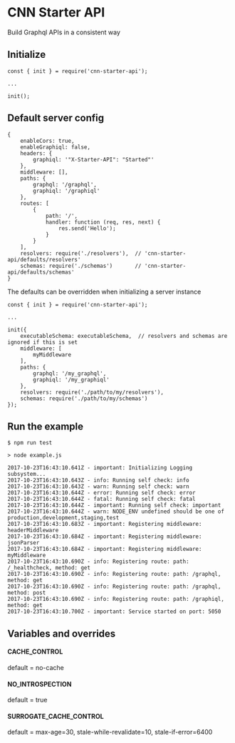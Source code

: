 # CNN Starter API

Build Graphql APIs in a consistent way


## Initialize

```
const { init } = require('cnn-starter-api');

...

init();
```

## Default server config

```
{
    enableCors: true,
    enableGraphiql: false,
    headers: {
        graphiql: '"X-Starter-API": "Started"'
    },
    middleware: [],
    paths: {
        graphql: '/graphql',
        graphiql: '/graphiql'
    },
    routes: [
        {
            path: '/',
            handler: function (req, res, next) {
                res.send('Hello');
            }
        }
    ],
    resolvers: require('./resolvers'),  // 'cnn-starter-api/defaults/resolvers'
    schemas: require('./schemas')       // 'cnn-starter-api/defaults/schemas'
}
```

The defaults can be overridden when initializing a server instance

```
const { init } = require('cnn-starter-api');

...

init({
    executableSchema: executableSchema,  // resolvers and schemas are ignored if this is set
    middleware: [
        myMiddleware
    ],
    paths: {
        graphql: '/my_graphql',
        graphiql: '/my_graphiql'
    },
    resolvers: require('./path/to/my/resolvers'),
    schemas: require('./path/to/my/schemas')
});
```

## Run the example

```
$ npm run test

> node example.js

2017-10-23T16:43:10.641Z - important: Initializing Logging subsystem...
2017-10-23T16:43:10.643Z - info: Running self check: info
2017-10-23T16:43:10.643Z - warn: Running self check: warn
2017-10-23T16:43:10.644Z - error: Running self check: error
2017-10-23T16:43:10.644Z - fatal: Running self check: fatal
2017-10-23T16:43:10.644Z - important: Running self check: important
2017-10-23T16:43:10.644Z - warn: NODE_ENV undefined should be one of production,development,staging,test
2017-10-23T16:43:10.683Z - important: Registering middleware: headerMiddleware
2017-10-23T16:43:10.684Z - important: Registering middleware: jsonParser
2017-10-23T16:43:10.684Z - important: Registering middleware: myMiddleware
2017-10-23T16:43:10.690Z - info: Registering route: path: /_healthcheck, method: get
2017-10-23T16:43:10.690Z - info: Registering route: path: /graphql, method: get
2017-10-23T16:43:10.690Z - info: Registering route: path: /graphql, method: post
2017-10-23T16:43:10.690Z - info: Registering route: path: /graphiql, method: get
2017-10-23T16:43:10.700Z - important: Service started on port: 5050
```


## Variables and overrides

#### CACHE_CONTROL

default = no-cache

#### NO_INTROSPECTION

default = true

#### SURROGATE_CACHE_CONTROL

default = max-age=30, stale-while-revalidate=10, stale-if-error=6400
